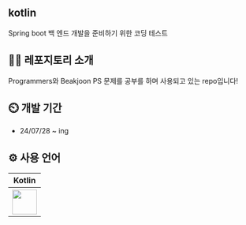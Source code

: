 ## kotlin
Spring boot 백 엔드 개발을 준비하기 위한 코딩 테스트

## 👨‍🏫 레포지토리 소개
Programmers와 Beakjoon PS 문제를 공부를 하며 사용되고 있는 repo입니다!

## ⏲️ 개발 기간
+ 24/07/28 ~ ing

## ⚙️ 사용 언어
<table>
  <tr>
    <th scope="col">Kotlin</th>
  </tr>
  <tr>
    <th scope="col"><img src = "https://upload.wikimedia.org/wikipedia/commons/0/06/Kotlin_Icon.svg" width = "50" height = "50"></th>
  </tr>
</table>
